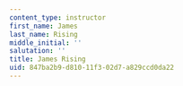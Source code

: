 ```yaml
---
content_type: instructor
first_name: James
last_name: Rising
middle_initial: ''
salutation: ''
title: James Rising
uid: 847ba2b9-d810-11f3-02d7-a829ccd0da22
---
```

